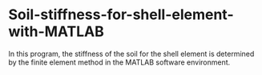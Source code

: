 # Soil-stiffness-for-shell-element-with-MATLAB
In this program, the stiffness of the soil for the shell element is determined by the finite element method in the MATLAB software environment.
